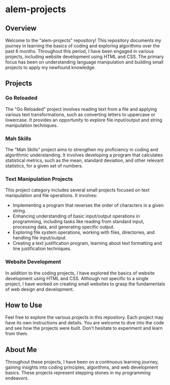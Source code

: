 # alem-projects

## Overview

Welcome to the "alem-projects" repository! This repository documents my journey in learning the basics of coding and exploring algorithms over the past 6 months. Throughout this period, I have been engaged in various projects, including website development using HTML and CSS. The primary focus has been on understanding language manipulation and building small projects to apply my newfound knowledge.

## Projects

### Go Reloaded

The "Go Reloaded" project involves reading text from a file and applying various text transformations, such as converting letters to uppercase or lowercase. It provides an opportunity to explore file input/output and string manipulation techniques.

### Mah Skills

The "Mah Skills" project aims to strengthen my proficiency in coding and algorithmic understanding. It involves developing a program that calculates statistical metrics, such as the mean, standard deviation, and other relevant statistics, for a given set of numbers.

### Text Manipulation Projects

This project category includes several small projects focused on text manipulation and file operations. It involves:

- Implementing a program that reverses the order of characters in a given string.
- Enhancing understanding of basic input/output operations in programming, including tasks like reading from standard input, processing data, and generating specific output.
- Exploring file system operations, working with files, directories, and handling file input/output.
- Creating a text justification program, learning about text formatting and line justification techniques.

### Website Development

In addition to the coding projects, I have explored the basics of website development using HTML and CSS. Although not specific to a single project, I have worked on creating small websites to grasp the fundamentals of web design and development.

## How to Use

Feel free to explore the various projects in this repository. Each project may have its own instructions and details. You are welcome to dive into the code and see how the projects were built. Don't hesitate to experiment and learn from them.

## About Me

Throughout these projects, I have been on a continuous learning journey, gaining insights into coding principles, algorithms, and web development basics. These projects represent stepping stones in my programming endeavors.
